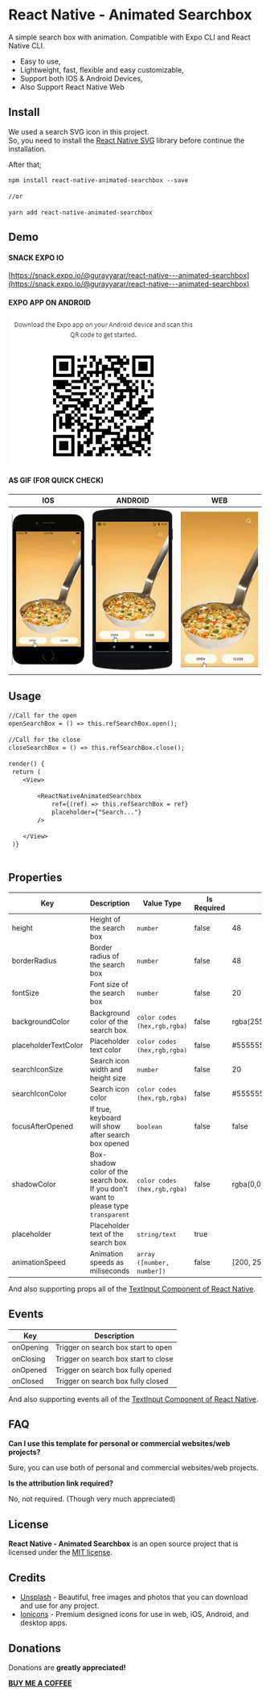 # React Native - Animated Searchbox  
A simple search box with animation. Compatible with Expo CLI and React Native CLI.  
  
* Easy to use,  
* Lightweight, fast, flexible and easy customizable,  
* Support both IOS & Android Devices,  
* Also Support React Native Web  
  
  
## Install  
We used a search SVG icon in this project.   
So, you need to install the [React Native SVG](https://github.com/react-native-community/react-native-svg#installation) library before continue the installation.   
  
After that;  
  
```  
npm install react-native-animated-searchbox --save  
  
//or  
  
yarn add react-native-animated-searchbox  
```  
  
## Demo  
#### SNACK EXPO IO
[https://snack.expo.io/@gurayyarar/react-native---animated-searchbox](https://snack.expo.io/@gurayyarar/react-native---animated-searchbox)

#### EXPO APP ON ANDROID
![IOS](assets/demo/qr_code.png)


#### AS GIF (FOR QUICK CHECK)

|IOS|ANDROID|WEB|
|---|-------|---|  
|![IOS](assets/demo/ios.gif)|![ANDROID](assets/demo/android.gif)|![WEB](assets/demo/web.gif)|  
  
  
## Usage  
```  
//Call for the open  
openSearchBox = () => this.refSearchBox.open();  
  
//Call for the close  
closeSearchBox = () => this.refSearchBox.close();  
  
render() {  
 return ( 
    <View>
  
        <ReactNativeAnimatedSearchbox 
            ref={(ref) => this.refSearchBox = ref} 
            placeholder={"Search..."} 
        />
         
    </View>  
 )}  
  
```  
  
## Properties  
| Key                  | Description                                                                             | Value Type                        | Is Required | Default                   |  
|----------------------|-----------------------------------------------------------------------------------------|-----------------------------------|-------------|---------------------------|  
| height               | Height of the search box                                                                | ``number``                       | false       | 48                        |  
| borderRadius         | Border radius of the search box                                                         | ``number``                       | false       | 48                        |  
| fontSize             | Font size of the search box                                                             | ``number``                       | false       | 20                        |  
| backgroundColor      | Background color of the search box                                                      | ``color codes (hex,rgb,rgba)``                  | false       | rgba(255,255,255,0.70) |  
| placeholderTextColor | Placeholder text color                                                                  | ``color codes (hex,rgb,rgba)``                  | false       | #555555                  |  
| searchIconSize       | Search icon width and height size                                                       | ``number``                       | false       | 20                        |  
| searchIconColor      | Search icon color                                                                       | ``color codes (hex,rgb,rgba)``                  | false       | #555555                  |  
| focusAfterOpened     | If true, keyboard will show after search box opened                                     | ``boolean``                      | false       | false                     |  
| shadowColor          | Box\-shadow color of the search box\. If you don't want to please type ``transparent``  | ``color codes (hex,rgb,rgba)``                  | false       | rgba(0,0,0,0.12\)       |  
| placeholder          | Placeholder text of the search box                                                      | ``string/text``                  | true        |                           |  
| animationSpeed       | Animation speeds as miliseconds                                                         | ``array ([number, number])`` | false       | [200, 250] |  
  
And also supporting props all of the [TextInput Component of React Native](https://reactnative.dev/docs/textinput).  
  
  
## Events  
|Key|Description|  
|---|-----------|  
|onOpening|Trigger on search box start to open|  
|onClosing|Trigger on search box start to close|  
|onOpened|Trigger on search box fully opened|  
|onClosed|Trigger on search box fully closed|  
  
And also supporting events all of the [TextInput Component of React Native](https://reactnative.dev/docs/textinput).  
  
  
## FAQ  
**Can I use this template for personal or commercial websites/web projects?** 

Sure, you can use both of personal and commercial websites/web projects.  
  
**Is the attribution link required?** 

No, not required. (Though very much appreciated)  
  
  
## License  
**React Native - Animated Searchbox** is an open source project that is licensed under the [MIT license](http://opensource.org/licenses/MIT).  
  
  
## Credits  
* [Unsplash](https://unsplash.com/) - Beautiful, free images and photos that you can download and use for any project.  
* [Ionicons](https://ionicons.com/) - Premium designed icons for use in web, iOS, Android, and desktop apps.  
  
  
## Donations  
Donations are **greatly appreciated!**  
  
**[BUY ME A COFFEE](http://bit.ly/2yEjtx5)**
